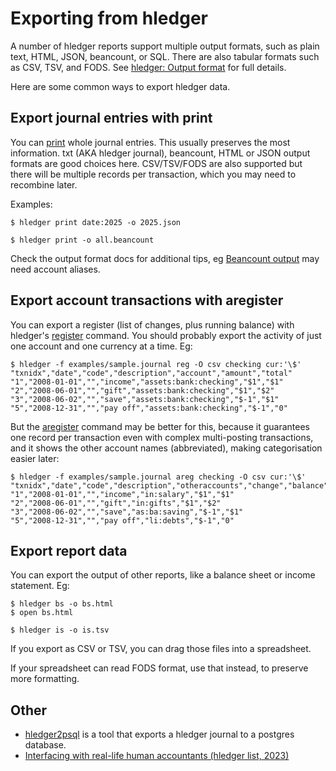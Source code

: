 # Exporting from hledger

A number of hledger reports support multiple output formats, such as plain text, HTML, JSON, beancount, or SQL.
There are also tabular formats such as CSV, TSV, and FODS.
See [hledger:&nbsp;Output&nbsp;format][output format] for full details.

Here are some common ways to export hledger data.



## Export journal entries with print

You can [print](hledger.md#print) whole journal entries.
This usually preserves the most information.
txt (AKA hledger journal), beancount, HTML or JSON output formats are good choices here.
CSV/TSV/FODS are also supported but there will be multiple records per transaction, which you may need to recombine later.

Examples:
```cli
$ hledger print date:2025 -o 2025.json
```

```cli
$ hledger print -o all.beancount
```

Check the output format docs for additional tips, 
eg [Beancount output](hledger.md#beancount-output) may need account aliases.

## Export account transactions with aregister

You can export a register (list of changes, plus running balance) with hledger's [register] command.
You should probably export the activity of just one account and one currency at a time.
Eg:
```cli
$ hledger -f examples/sample.journal reg -O csv checking cur:'\$'
"txnidx","date","code","description","account","amount","total"
"1","2008-01-01","","income","assets:bank:checking","$1","$1"
"2","2008-06-01","","gift","assets:bank:checking","$1","$2"
"3","2008-06-02","","save","assets:bank:checking","$-1","$1"
"5","2008-12-31","","pay off","assets:bank:checking","$-1","0"
```

But the [aregister] command may be better for this,
because it guarantees one record per transaction even with complex multi-posting transactions, 
and it shows the other account names (abbreviated), making categorisation easier later:

```cli
$ hledger -f examples/sample.journal areg checking -O csv cur:'\$'
"txnidx","date","code","description","otheraccounts","change","balance"
"1","2008-01-01","","income","in:salary","$1","$1"
"2","2008-06-01","","gift","in:gifts","$1","$2"
"3","2008-06-02","","save","as:ba:saving","$-1","$1"
"5","2008-12-31","","pay off","li:debts","$-1","0"
```

## Export report data

You can export the output of other reports, like a balance sheet or income statement.
Eg:
```cli
$ hledger bs -o bs.html
$ open bs.html
```

```cli
$ hledger is -o is.tsv
```

If you export as CSV or TSV, you can drag those files into a spreadsheet.

If your spreadsheet can read FODS format, use that instead, to preserve more formatting.

## Other

- [hledger2psql](https://github.com/edkedk99/hledger2psql) is a tool that exports a hledger journal to a postgres database.
- [Interfacing with real-life human accountants (hledger list, 2023)](https://groups.google.com/g/hledger/c/HS1Wd2iUSgA/m/oqVhSEf4AgAJ)



[register]: hledger.html#register
[aregister]: hledger.html#aregister
[output format]: hledger.html#output-format


